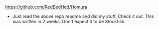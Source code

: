 https://github.com/RedBedHed/Homura
- Just read the above repo readme and did my stuff. Check it out. This was written in 2 weeks. Don't expect it to be Stockfish.
